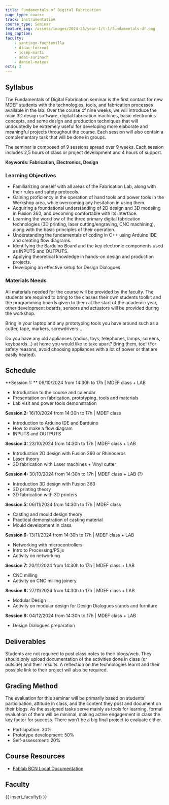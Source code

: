 ```yaml
---
title: Fundamentals of Digital Fabrication
page_type: course
track: Instrumentation
course_type: Seminar
feature_img: /assets/images/2024-25/year-1/t-1/fundamentals-df.png
img_caption:
faculty:
    - santiago-fuentemilla
    - didac-torrent
    - josep-marti
    - adai-surinach
    - daniel-mateos
ects: 2
---
```



## Syllabus

The Fundamentals of Digital Fabrication seminar is the first contact for new MDEF students with the technologies, tools, and fabrication processes available in the lab. Over the course of nine weeks, we will introduce the main 3D design software, digital fabrication machines, basic electronics concepts, and some design and production techniques that will undoubtedly be extremely useful for developing more elaborate and meaningful projects throughout the course. Each session will also contain a complementary task that will be done in groups.

The seminar is composed of 9 sessions spread over 9 weeks. Each session includes 2,5 hours of class or project development and 4 hours of support.

**Keywords: Fabrication, Electronics, Design**

### Learning Objectives

- Familiarizing oneself with all areas of the Fabrication Lab, along with their rules and safety protocols.
- Gaining proficiency in the operation of hand tools and power tools in the Workshop area, while overcoming any hesitation in using them.
- Acquiring a foundational understanding of 2D design and 3D modeling in Fusion 360, and becoming comfortable with its interface.
- Learning the workflow of the three primary digital fabrication technologies (3D printing, laser cutting/engraving, CNC machining), along with the basic principles of their operation.
- Understanding the fundamentals of coding in C++ using Arduino IDE and creating flow diagrams.
- Identifying the Barduino Board and the key electronic components used as INPUTS and OUTPUTS.
- Applying theoretical knowledge in hands-on design and production projects.
- Developing an effective setup for Design Dialogues.



### Materials Needs

All materials needed for the course will be provided by the faculty. The students are required to bring to the classes their own students toolkit and the programming boards given to them at the start of the academic year, other development boards, sensors and actuators will be provided during the workshop.

Bring in your laptop and any prototyping tools you have around such as a cutter, tape, markers, screwdrivers...

Do you have any old appliances (radios, toys, telephones, lamps, screens, keyboards...) at home you would like to take apart? Bring them, too! (For safety reasons, avoid choosing appliances with a lot of power or that are easily heated).

## Schedule
**Session 1: **
09/10/2024 from 14:30h to 17h | MDEF class + LAB
* Introduction to the course and calendar
* Presentation on fabrication, prototyping, tools and materials
* Lab visit and power tools demonstration

**Session 2:**
16/10/2024 from 14:30h to 17h | MDEF class
* Introduction to Arduino IDE and Barduino
* How to make a flow diagram 
* INPUTS and OUTPUTS

**Session 3:**
23/10/2024 from 14:30h to 17h | MDEF class + LAB
* Introduction 2D design with Fusion 360 or Rhinoceros
* Laser theory
* 2D fabrication with Laser machines + Vinyl cutter

**Session 4:**
30/10/2024 from 14:30h to 17h | MDEF class + LAB (?)
* Introduction 3D design with Fusion 360
* 3D printing theory
* 3D fabrication with 3D printers

**Session 5:**
06/11/2024 from 14:30h to 17h | MDEF class
* Casting and mould design theory
* Practical demonstration of casting material
* Mould development in class

**Session 6:**
13/11/2024 from 14:30h to 17h | MDEF class + LAB
* Networking with microcontrollers
* Intro to Processing/P5.js
* Activity on networking

**Session 7:**
20/11/2024 from 14:30h to 17h | MDEF class + LAB
* CNC milling
* Activity on CNC milling joinery

**Session 8:**
27/11/2024 from 14:30h to 17h | MDEF class + LAB
* Modular Design 
* Activity on modular design for Design Dialogues stands and furniture

**Session 9:**
04/12/2024 from 14:30h to 17h | MDEF class + LAB
* Design Dialogues preparation


## Deliverables

Students are not required to post class notes to their blogs/web. They should only upload documentation of the activities done in class (or outside) and their results. A reflection on the technologies learnt and their possible link to their project will also be required.

## Grading Method

The evaluation for this seminar will be primarily based on students' participation, attitude in class, and the content they post and document on their blogs. As the assigned tasks serve mainly as tools for learning, formal evaluation of them will be minimal, making active engagement in class the key factor for success. There won’t be a big final project to evaluate either.

- Participation: 30%
- Prototype development: 50%
- Self-assessment: 20%

## Course Resources

- [Fablab BCN Local Documentation](https://fablabbcn-projects.gitlab.io/learning/educational-docs/fabacademy/course-info/what_is_it/) 

## Faculty

{{ insert_faculty() }}